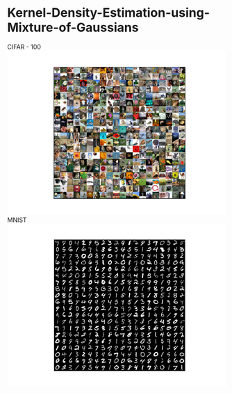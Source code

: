 # Kernel-Density-Estimation-using-Mixture-of-Gaussians
CIFAR - 100
![alt text](https://github.com/Sdhir/Kernel-Density-Estimation-using-Mixture-of-Gaussians/blob/master/cifar.png)
MNIST
![alt text](https://github.com/Sdhir/Kernel-Density-Estimation-using-Mixture-of-Gaussians/blob/master/mnist.png)
